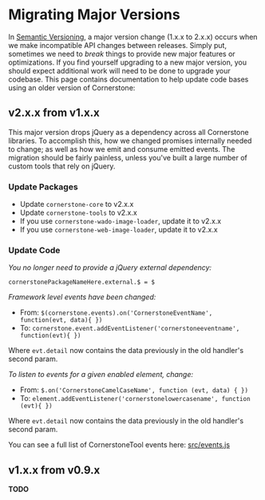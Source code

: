 # Migrating Major Versions

In [Semantic Versioning](https://semver.org/), a major version change (1.x.x to 2.x.x) occurs when we make incompatible API changes between releases. Simply put, sometimes we need to _break_ things to provide new major features or optimizations. If you find yourself upgrading to a new major version, you should expect additional work will need to be done to upgrade your codebase. This page contains documentation to help update code bases using an older version of Cornerstone:


## v2.x.x from v1.x.x

This major version drops jQuery as a dependency across all Cornerstone libraries. To accomplish this, how we changed promises internally needed to change; as well as how we emit and consume emitted events. The migration should be fairly painless, unless you've built a large number of custom tools that rely on jQuery.

### Update Packages

- Update `cornerstone-core` to v2.x.x
- Update `cornerstone-tools` to v2.x.x
- If you use `cornerstone-wado-image-loader`, update it to v2.x.x
- If you use `cornerstone-web-image-loader`, update it to v2.x.x

### Update Code

_You no longer need to provide a jQuery external dependency:_

`cornerstonePackageNameHere.external.$ = $`

_Framework level events have been changed:_

- From: `$(cornerstone.events).on('CornerstoneEventName', function(evt, data){ })`
- To: `cornerstone.event.addEventListener('cornerstoneeventname', function(evt){ })`

Where `evt.detail` now contains the data previously in the old handler's second param.

_To listen to events for a given enabled element, change:_

- From: `$.on('CornerstoneCamelCaseName', function (evt, data) { })`
- To: `element.addEventListener('cornerstonelowercasename', function (evt){ })`

Where `evt.detail` now contains the data previously in the old handler's second param.

You can see a full list of CornerstoneTool events here: [src/events.js](https://github.com/cornerstonejs/cornerstoneTools/blob/29182180ed3f850ba41c609b98b96464affca5f0/src/events.js)

## v1.x.x from v0.9.x

**TODO**
